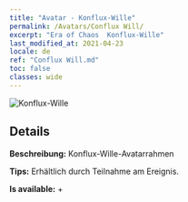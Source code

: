 ```yaml
---
title: "Avatar - Konflux-​Wille"
permalink: /Avatars/Conflux Will/
excerpt: "Era of Chaos  Konflux-​Wille"
last_modified_at: 2021-04-23
locale: de
ref: "Conflux Will.md"
toc: false
classes: wide
---
```

 ![Konflux-​Wille](/images/a/avatarFrame_117.png)

## Details

 **Beschreibung:** Konflux-​Wille-​Avatarrahmen 

 **Tips:** Erhältlich durch Teilnahme am Ereignis. 

 **Is available:**  + 

